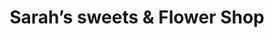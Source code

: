 ---
title: "Sarah’s sweets & Flower Shop"
url: /league-city/sarahs-sweets-und-flower-shop/
shop: Konditorei
---